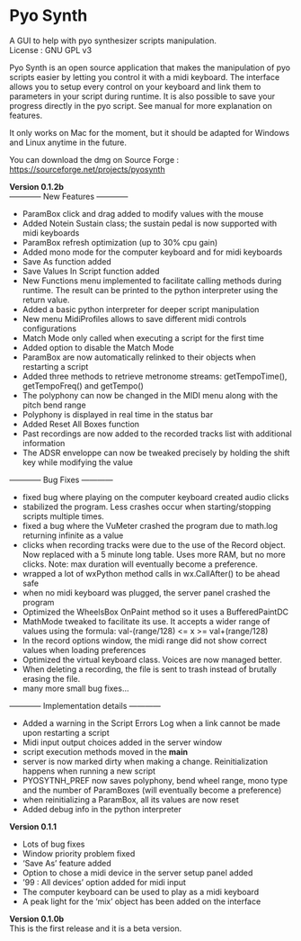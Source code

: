 # Pyo Synth
A GUI to help with pyo synthesizer scripts manipulation.</br>
License : GNU GPL v3

Pyo Synth is an open source application that makes the manipulation of pyo scripts easier by letting you control it with a midi keyboard. The interface allows you to setup every control on your keyboard and link them to parameters in your script during runtime. It is also possible to save your progress directly in the pyo script. See manual for more explanation on features.

It only works on Mac for the moment, but it should be adapted for Windows and Linux anytime in the future.

You can download the dmg on Source Forge : https://sourceforge.net/projects/pyosynth

<b>Version 0.1.2b</b></br>
———— New Features ————
- ParamBox click and drag added to modify values with the mouse
- Added Notein Sustain class; the sustain pedal is now supported with midi keyboards
- ParamBox refresh optimization (up to 30% cpu gain)
- Added mono mode for the computer keyboard and for midi keyboards
- Save As function added
- Save Values In Script function added
- New Functions menu implemented to facilitate calling methods during runtime. The result can be printed to the python interpreter using the return value.
- Added a basic python interpreter for deeper script manipulation
- New menu MidiProfiles allows to save different midi controls configurations
- Match Mode only called when executing a script for the first time
- Added option to disable the Match Mode
- ParamBox are now automatically relinked to their objects when restarting a script
- Added three methods to retrieve metronome streams: getTempoTime(), getTempoFreq() and getTempo()
- The polyphony can now be changed in the MIDI menu along with the pitch bend range
- Polyphony is displayed in real time in the status bar
- Added Reset All Boxes function
- Past recordings are now added to the recorded tracks list with additional information
- The ADSR enveloppe can now be tweaked precisely by holding the shift key while modifying the value

———— Bug Fixes ————
- fixed bug where playing on the computer keyboard created audio clicks
- stabilized the program. Less crashes occur when starting/stopping scripts multiple times.
- fixed a bug where the VuMeter crashed the program due to math.log returning infinite as a value
- clicks when recording tracks were due to the use of the Record object. Now replaced with a 5 minute long table. Uses more RAM, but no more clicks. Note: max duration will eventually become a preference.
- wrapped a lot of wxPython method calls in wx.CallAfter() to be ahead safe
- when no midi keyboard was plugged, the server panel crashed the program
- Optimized the WheelsBox OnPaint method so it uses a BufferedPaintDC
- MathMode tweaked to facilitate its use. It accepts a wider range of values using the formula: val-(range/128) <= x >= val+(range/128)
- In the record options window, the midi range did not show correct values when loading preferences
- Optimized the virtual keyboard class. Voices are now managed better.
- When deleting a recording, the file is sent to trash instead of brutally erasing the file.
- many more small bug fixes…

———— Implementation details ————
- Added a warning in the Script Errors Log when a link cannot be made upon restarting a script
- Midi input output choices added in the server window
- script execution methods moved in the __main__
- server is now marked dirty when making a change. Reinitialization happens when running a new script
- PYOSYTNH_PREF now saves polyphony, bend wheel range, mono type and the number of ParamBoxes (will eventually become a preference)
- when reinitializing a ParamBox, all its values are now reset
- Added debug info in the python interpreter

<b>Version 0.1.1</b></br>
- Lots of bug fixes
- Window priority problem fixed
- ‘Save As’ feature added
- Option to chose a midi device in the server setup panel added
- ’99 : All devices’ option added for midi input
- The computer keyboard can be used to play as a midi keyboard
- A peak light for the ‘mix’ object has been added on the interface

<b>Version 0.1.0b</b></br>
This is the first release and it is a beta version.
